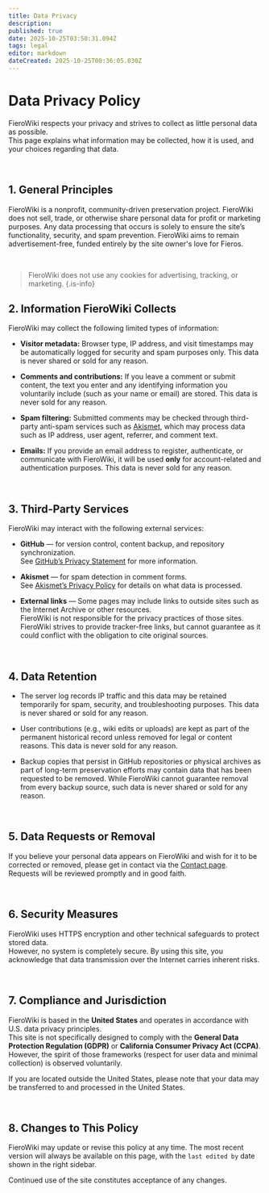```yaml
---
title: Data Privacy
description: 
published: true
date: 2025-10-25T03:50:31.094Z
tags: legal
editor: markdown
dateCreated: 2025-10-25T00:36:05.030Z
---
```


# Data Privacy Policy

FieroWiki respects your privacy and strives to collect as little personal data as possible.  
This page explains what information may be collected, how it is used, and your choices regarding that data.

<br>

## 1. General Principles

FieroWiki is a nonprofit, community-driven preservation project. FieroWiki does not sell, trade, or otherwise share personal data for profit or marketing purposes. Any data processing that occurs is solely to ensure the site’s functionality, security, and spam prevention.
FieroWiki aims to remain advertisement-free, funded entirely by the site owner's love for Fieros.

<br>

> FieroWiki does not use any cookies for advertising, tracking, or marketing.
{.is-info}

## 2. Information FieroWiki Collects

FieroWiki may collect the following limited types of information:

- **Visitor metadata:** Browser type, IP address, and visit timestamps may be automatically logged for security and spam purposes only. This data is never shared or sold for any reason.

- **Comments and contributions:** If you leave a comment or submit content, the text you enter and any identifying information you voluntarily include (such as your name or email) are stored. This data is never sold for any reason.

- **Spam filtering:** Submitted comments may be checked through third-party anti-spam services such as [Akismet](https://akismet.com/), which may process data such as IP address, user agent, referrer, and comment text.

- **Emails:** If you provide an email address to register, authenticate, or communicate with FieroWiki, it will be used **only** for account-related and authentication purposes. This data is never sold for any reason.

<br>

## 3. Third-Party Services

FieroWiki may interact with the following external services:

- **GitHub** — for version control, content backup, and repository synchronization.  
  See [GitHub’s Privacy Statement](https://docs.github.com/en/site-policy/privacy-policies/github-privacy-statement) for more information.

- **Akismet** — for spam detection in comment forms.  
  See [Akismet’s Privacy Policy](https://akismet.com/privacy/) for details on what data is processed.

- **External links** — Some pages may include links to outside sites such as the Internet Archive or other resources.  
  FieroWiki is not responsible for the privacy practices of those sites. FieroWiki strives to provide tracker-free links, but cannot guarantee as it could conflict with the obligation to cite original sources.

<br>

## 4. Data Retention

- The server log records IP traffic and this data may be retained temporarily for spam, security, and troubleshooting purposes. This data is never shared or sold for any reason.

- User contributions (e.g., wiki edits or uploads) are kept as part of the permanent historical record unless removed for legal or content reasons. This data is never sold for any reason.

- Backup copies that persist in GitHub repositories or physical archives as part of long-term preservation efforts may contain data that has been requested to be removed. While FieroWiki cannot guarantee removal from every backup source, such data is never shared or sold for any reason.

<br>

## 5. Data Requests or Removal

If you believe your personal data appears on FieroWiki and wish for it to be corrected or removed, please get in contact via the [Contact page](/contact).  
Requests will be reviewed promptly and in good faith.

<br>

## 6. Security Measures

FieroWiki uses HTTPS encryption and other technical safeguards to protect stored data.  
However, no system is completely secure. By using this site, you acknowledge that data transmission over the Internet carries inherent risks.

<br>

## 7. Compliance and Jurisdiction

FieroWiki is based in the **United States** and operates in accordance with U.S. data privacy principles.  
This site is not specifically designed to comply with the **General Data Protection Regulation (GDPR)** or **California Consumer Privacy Act (CCPA)**.  
However, the spirit of those frameworks (respect for user data and minimal collection) is observed voluntarily.  

If you are located outside the United States, please note that your data may be transferred to and processed in the United States.

<br>

## 8. Changes to This Policy

FieroWiki may update or revise this policy at any time.
The most recent version will always be available on this page, with the `last edited by` date shown in the right sidebar.

Continued use of the site constitutes acceptance of any changes.

